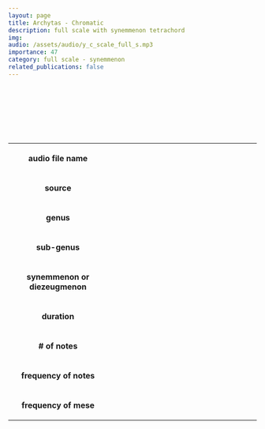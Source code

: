 ```yaml
---
layout: page
title: Archytas - Chromatic
description: full scale with synemmenon tetrachord
img: 
audio: /assets/audio/y_c_scale_full_s.mp3
importance: 47
category: full scale - synemmenon
related_publications: false
--- 
```



<style>

table {
    width: 100%;
    padding-top: 10px;
    padding-bottom: 100px;
}
table, th, td {
  border: 5px solid var(--global-footer-text-color);
  background-color: var(--global-bg-color);
  border-collapse: collapse;
  scroll-margin-top: 500px;
}
th, td {
    padding: 20px;
    scroll-margin-top: 85px;

    &:hover {
    color: var(--global-theme-color);
    background-color: var(--globalfooter-link-color);
  }
}

audio {
    background-color: var(--global-divider-color);
    border-radius: 5px;
    padding: 10px;
    width: auto;
    display: block;
    margin-left: auto;
    margin-right: auto;
}

</style>

<audio controls>
    <source src="../../assets/audio/b_c_scale_full_d.mp3" type="audio/mp3">
    Your browser does not support the audio tag.
</audio>
<br>

<table>
    <colgroup>
        <col span="1" style="width: 40%;">
        <col span="1" style="width: 60%;">
    </colgroup>
    <tr>
        <th>audio file name</th>
        <td></td>
    </tr>
    <tr>
        <th>source</th>
        <td></td>
    </tr>
    <tr>
        <th>genus</th>
        <td></td>
    </tr>
    <tr>
        <th>sub-genus</th>
        <td></td>
    </tr>
    <tr>
        <th>synemmenon or diezeugmenon</th>
        <td></td>
    </tr>
    <tr>
        <th>duration</th>
        <td></td>
    </tr>
    <tr>
        <th># of notes</th>
        <td></td>
    </tr>
    <tr>
        <th>frequency of notes</th>
        <td></td>
    </tr>
    <tr>
        <th>frequency of mese</th>
        <td></td>
    </tr>
</table>
